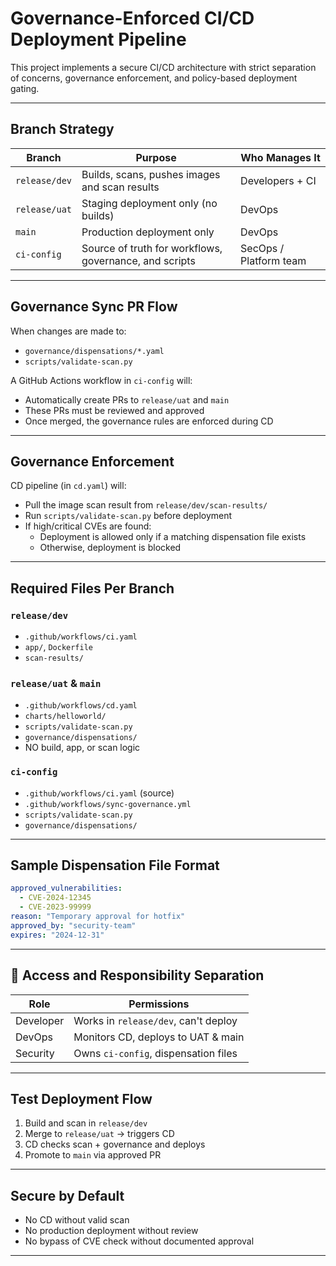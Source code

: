 
#  Governance-Enforced CI/CD Deployment Pipeline

This project implements a secure CI/CD architecture with strict separation of concerns, governance enforcement, and policy-based deployment gating.

---

##  Branch Strategy

| Branch         | Purpose                                | Who Manages It       |
|----------------|----------------------------------------|-----------------------|
| `release/dev`  | Builds, scans, pushes images and scan results | Developers + CI      |
| `release/uat`  | Staging deployment only (no builds)     | DevOps                |
| `main`         | Production deployment only              | DevOps                |
| `ci-config`    | Source of truth for workflows, governance, and scripts | SecOps / Platform team |

---

##  Governance Sync PR Flow

When changes are made to:
- `governance/dispensations/*.yaml`
- `scripts/validate-scan.py`

A GitHub Actions workflow in `ci-config` will:
- Automatically create PRs to `release/uat` and `main`
- These PRs must be reviewed and approved
- Once merged, the governance rules are enforced during CD

---

##  Governance Enforcement

CD pipeline (in `cd.yaml`) will:
- Pull the image scan result from `release/dev/scan-results/`
- Run `scripts/validate-scan.py` before deployment
- If high/critical CVEs are found:
  -  Deployment is allowed only if a matching dispensation file exists
  -  Otherwise, deployment is blocked

---

##  Required Files Per Branch

###  `release/dev`
- `.github/workflows/ci.yaml`
- `app/`, `Dockerfile`
- `scan-results/`

### `release/uat` & `main`
- `.github/workflows/cd.yaml`
- `charts/helloworld/`
- `scripts/validate-scan.py`
- `governance/dispensations/`
-  NO build, app, or scan logic

### `ci-config`
- `.github/workflows/ci.yaml` (source)
- `.github/workflows/sync-governance.yml`
- `scripts/validate-scan.py`
- `governance/dispensations/`

---

## Sample Dispensation File Format

```yaml
approved_vulnerabilities:
  - CVE-2024-12345
  - CVE-2023-99999
reason: "Temporary approval for hotfix"
approved_by: "security-team"
expires: "2024-12-31"
```

---

## 👥 Access and Responsibility Separation

| Role       | Permissions                          |
|------------|--------------------------------------|
| Developer  | Works in `release/dev`, can't deploy |
| DevOps     | Monitors CD, deploys to UAT & main   |
| Security   | Owns `ci-config`, dispensation files |

---

## Test Deployment Flow

1. Build and scan in `release/dev`
2. Merge to `release/uat` → triggers CD
3. CD checks scan + governance and deploys
4. Promote to `main` via approved PR

---

## Secure by Default

- No CD without valid scan
- No production deployment without review
- No bypass of CVE check without documented approval

---


